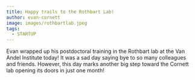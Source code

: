 ```yaml
---
title: Happy trails to the Rothbart Lab!
author: evan-cornett
image: images/rothbartlab.jpeg
tags:
  - STARTUP
---
```


Evan wrapped up his postdoctoral training in the Rothbart lab at the Van Andel Institute today! It was a sad day saying bye to so many colleagues and friends. However, this day marks another big step toward the Cornett lab opening its doors in just one month!


